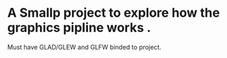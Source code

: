 <h1> A Smallp project to explore how the graphics pipline works . </h1>

Must have GLAD/GLEW and GLFW binded to project.
